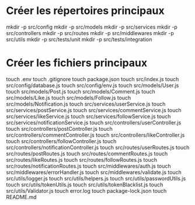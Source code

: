 # Créer les répertoires principaux
mkdir -p src/config
mkdir -p src/models
mkdir -p src/services
mkdir -p src/controllers
mkdir -p src/routes
mkdir -p src/middlewares
mkdir -p src/utils
mkdir -p src/tests/unit
mkdir -p src/tests/integration

# Créer les fichiers principaux
touch .env
touch .gitignore
touch package.json
touch src/index.js
touch src/config/database.js
touch src/config/env.js
touch src/models/User.js
touch src/models/Post.js
touch src/models/Comment.js
touch src/models/Like.js
touch src/models/Follow.js
touch src/models/Notification.js
touch src/services/userService.js
touch src/services/postService.js
touch src/services/commentService.js
touch src/services/likeService.js
touch src/services/followService.js
touch src/services/notificationService.js
touch src/controllers/userController.js
touch src/controllers/postController.js
touch src/controllers/commentController.js
touch src/controllers/likeController.js
touch src/controllers/followController.js
touch src/controllers/notificationController.js
touch src/routes/userRoutes.js
touch src/routes/postRoutes.js
touch src/routes/commentRoutes.js
touch src/routes/likeRoutes.js
touch src/routes/followRoutes.js
touch src/routes/notificationRoutes.js
touch src/middlewares/auth.js
touch src/middlewares/errorHandler.js
touch src/middlewares/validate.js
touch src/utils/logger.js
touch src/utils/helpers.js
touch src/utils/passwordUtils.js
touch src/utils/tokenUtils.js
touch src/utils/tokenBlacklist.js
touch src/utils/Validator.js
touch error.log
touch package-lock.json
touch README.md



